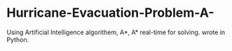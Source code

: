 # Hurricane-Evacuation-Problem-A-
Using Artificial Intelligence algorithem, A*, A* real-time for solving. wrote in Python.
